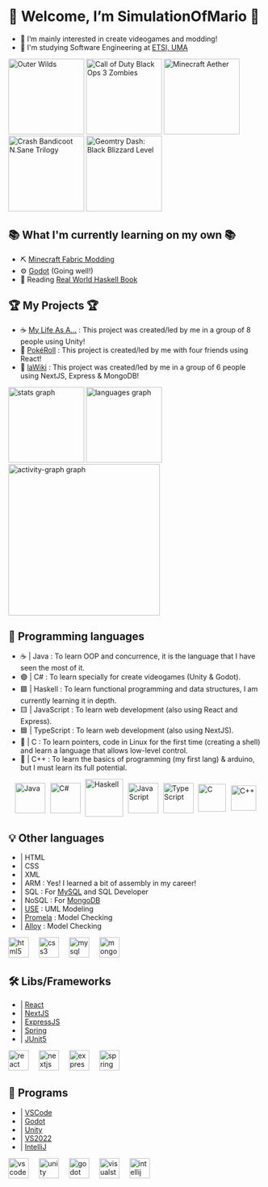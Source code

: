 # 🎇 Welcome, I’m SimulationOfMario 🎇
- 👀 I’m mainly interested in create videogames and modding!
- 📖 I'm studying Software Engineering at [ETSI, UMA](https://www.uma.es/etsi-informatica/)

<div align="left">
  <img src="https://github.com/user-attachments/assets/6e224bbf-9099-4a7b-adc4-1ec5226ed7ba" width="150" title="Outer Wilds">
  <img src="https://github.com/user-attachments/assets/9c4a2408-6c9a-45db-a503-cc5e804853c3" width="150" title="Call of Duty Black Ops 3 Zombies">
  <img src="https://github.com/user-attachments/assets/f08717e3-b4e8-480a-9fc7-e483d5adbed0" width="150" title="Minecraft Aether">
  <img src="https://github.com/user-attachments/assets/6f1b11a5-8b96-49df-b0cf-dbeae19912c0" width="150" title="Crash Bandicoot N.Sane Trilogy">
  <img src="https://github.com/user-attachments/assets/e044c1fa-956d-4203-8638-2210eff0a8c0" width="150" title="Geomtry Dash: Black Blizzard Level">
</div>

## 📚 What I'm currently learning on my own 📚
- ⛏️ [Minecraft Fabric Modding](https://fabricmc.net/)
- ⚙ [Godot](https://godotengine.org/) (Going well!)
- 🧮 Reading [Real World Haskell Book](https://book.realworldhaskell.org/) 


## 🏆 My Projects 🏆
- ☕ [My Life As A...](https://wrenchstudio.000webhostapp.com/index.html#home-section) : This project was created/led by me in a group of 8 people using Unity!
- 🎰 [PokéRoll](https://pokeroll.es) : This project is created/led by me with four friends using React!
- 📰 [laWiki](https://lawiki.es/) : This project was created/led by me in a group of 6 people using NextJS, Express & MongoDB!

<div align="left">
  <img src="https://github-readme-stats.vercel.app/api?username=SimulationOfMario&hide_title=false&hide_rank=true&show_icons=true&include_all_commits=true&count_private=true&disable_animations=false&theme=rose_pine&locale=en&hide_border=true&order=1&custom_title=GitHub%20Stats" height="150" alt="stats graph" />
  <img src="https://github-readme-stats.vercel.app/api/top-langs?username=SimulationOfMario&locale=en&hide_title=false&layout=compact&card_width=320&langs_count=5&theme=rose_pine&hide_border=true&order=2&custom_title=Most%20Used%20Langs%20in%20Public%20Repositories" height="150" alt="languages graph"  />
  <img src="https://github-readme-activity-graph.vercel.app/graph?username=SimulationOfMario&radius=20&theme=modern-lilac&area=true&order=5&hide_border=false&hide_title=false&custom_title=Contribution%20Graph" height="300" alt="activity-graph graph"  />
</div>

## 🧠 Programming languages 
- ☕ | Java       : To learn OOP and concurrence, it is the language that I have seen the most of it.
- 🟣 | C#         : To learn specially for create videogames (Unity & Godot).
- 🟪 | Haskell    : To learn functional programming and data structures, I am currently learning it in depth.
- 🟨 | JavaScript : To learn web development (also using React and Express).
- 🟦 | TypeScript : To learn web development (also using NextJS).
- 🔵 | C          : To learn pointers, code in Linux for the first time (creating a shell) and learn a language that allows low-level control.
- 🔷 | C++        : To learn the basics of programming (my first lang) & arduino, but I must learn its full potential.

<div style="display: flex; justify-content: center; align-items: center; gap: 1vw;">
  <img alt="Java" title="Java" width="60" height="auto" src="https://github.com/user-attachments/assets/690aeee9-e07b-4252-9895-20cd48469f9b"/>
  <img alt="C#" title="C#" width="60" height="auto" src="https://github.com/user-attachments/assets/55b60394-3350-4bac-9cab-f85f64152981"/>
  <img alt="Haskell" title="Haskell" width="75" height="auto" src="https://github.com/user-attachments/assets/33b0e23d-8b62-40e8-92d9-7efd1e750867"/>
  <img alt="JavaScript" title="JavaScript" width="60" height="auto" src="https://github.com/user-attachments/assets/8e3bcfd2-4e1b-4d68-94cb-6fe044fac8d9"/>
  <img alt="TypeScript" title="TypeScript" width="60" height="auto" src="https://github.com/user-attachments/assets/35a8b780-edde-4df1-8c91-4e2c5541f24a"/>
  <img alt="C" title="C" width="55" height="auto" src="https://github.com/user-attachments/assets/656edb3c-9055-4076-9df4-5bbbe1933619"/>
  <img alt="C++" title="C++" width="50" height="auto" src="https://github.com/user-attachments/assets/3e11f89b-fd8a-4b2a-ae64-44b60cb82632"/>
</div>

## 💡 Other languages
- | HTML
- | CSS
- | XML
- | ARM   : Yes! I learned a bit of assembly in my career!
- | SQL   : For [MySQL](https://www.mysql.com/) and SQL Developer
- | NoSQL : For [MongoDB](https://www.mongodb.com)
- | [USE](https://github.com/useocl/use) : UML Modeling
- | [Promela](https://spinroot.com/spin/Man/Manual.html) : Model Checking
- | [Alloy](http://alloytools.org) : Model Checking

<div align="left">
  <img src="https://cdn.jsdelivr.net/gh/devicons/devicon/icons/html5/html5-original.svg" height="40" alt="html5 logo"  />
  <img width="12" />
  <img src="https://cdn.jsdelivr.net/gh/devicons/devicon/icons/css3/css3-original.svg" height="40" alt="css3 logo"  />
  <img width="12" />
  <img src="https://cdn.jsdelivr.net/gh/devicons/devicon/icons/mysql/mysql-original.svg" height="40" alt="mysql logo"  />
  <img width="12" />
  <img src="https://cdn.jsdelivr.net/gh/devicons/devicon/icons/mongodb/mongodb-original.svg" height="40" alt="mongodb logo"  />
</div>

## 🛠️ Libs/Frameworks
- | [React](https://es.react.dev/)
- | [NextJS](https://nextjs.org/)
- | [ExpressJS](https://expressjs.com/)
- | [Spring](https://spring.io/)
- | [JUnit5](https://junit.org/junit5/)

<div align="left">
  <img src="https://cdn.jsdelivr.net/gh/devicons/devicon/icons/react/react-original.svg" height="40" alt="react logo"  />
  <img width="12" />
  <img src="https://cdn.jsdelivr.net/gh/devicons/devicon/icons/nextjs/nextjs-original.svg" height="40" alt="nextjs logo"  />
  <img width="12" />
  <img src="https://cdn.jsdelivr.net/gh/devicons/devicon/icons/express/express-original.svg" height="40" alt="express logo"  />
  <img width="12" />
  <img src="https://cdn.jsdelivr.net/gh/devicons/devicon/icons/spring/spring-original.svg" height="40" alt="spring logo"  />
</div>

## 🧰 Programs
- | [VSCode](https://code.visualstudio.com/)
- | [Godot](https://godotengine.org/)
- | [Unity](https://unity.com/es)
- | [VS2022](https://visualstudio.microsoft.com/es/vs/)
- | [IntelliJ](https://www.jetbrains.com/idea/)

<div align="left">
  <img src="https://cdn.jsdelivr.net/gh/devicons/devicon/icons/vscode/vscode-original.svg" height="40" alt="vscode logo"  />
  <img width="12" />
  <img src="https://cdn.jsdelivr.net/gh/devicons/devicon/icons/unity/unity-original.svg" height="40" alt="unity logo"  />
  <img width="12" />
  <img src="https://cdn.jsdelivr.net/gh/devicons/devicon/icons/godot/godot-original.svg" height="40" alt="godot logo"  />
  <img width="12" />
  <img src="https://cdn.jsdelivr.net/gh/devicons/devicon/icons/visualstudio/visualstudio-plain.svg" height="40" alt="visualstudio logo"  />
  <img width="12" />
  <img src="https://cdn.jsdelivr.net/gh/devicons/devicon/icons/intellij/intellij-original.svg" height="40" alt="intellij logo"  />
</div>


